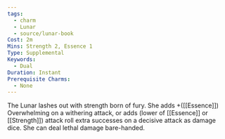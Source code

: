 ```yaml
---
tags:
  - charm
  - Lunar
  - source/lunar-book
Cost: 2m
Mins: Strength 2, Essence 1
Type: Supplemental
Keywords:
  - Dual
Duration: Instant
Prerequisite Charms:
  - None
---
```

The Lunar lashes out with strength born of fury. She adds +([[Essence]]) Overwhelming on a withering attack, or adds (lower of [[Essence]] or [[Strength]]) attack roll extra successes on a decisive attack as damage dice. She can deal lethal damage bare-handed.